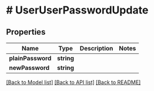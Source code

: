 # # UserUserPasswordUpdate

## Properties

Name | Type | Description | Notes
------------ | ------------- | ------------- | -------------
**plainPassword** | **string** |  |
**newPassword** | **string** |  |

[[Back to Model list]](../../README.md#models) [[Back to API list]](../../README.md#endpoints) [[Back to README]](../../README.md)
